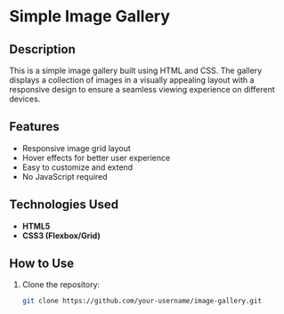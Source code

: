 # Simple Image Gallery

## Description
This is a simple image gallery built using HTML and CSS. The gallery displays a collection of images in a visually appealing layout with a responsive design to ensure a seamless viewing experience on different devices.

## Features
- Responsive image grid layout  
- Hover effects for better user experience  
- Easy to customize and extend  
- No JavaScript required  

## Technologies Used
- **HTML5**  
- **CSS3 (Flexbox/Grid)**  

## How to Use
1. Clone the repository:  
   ```bash
   git clone https://github.com/your-username/image-gallery.git

